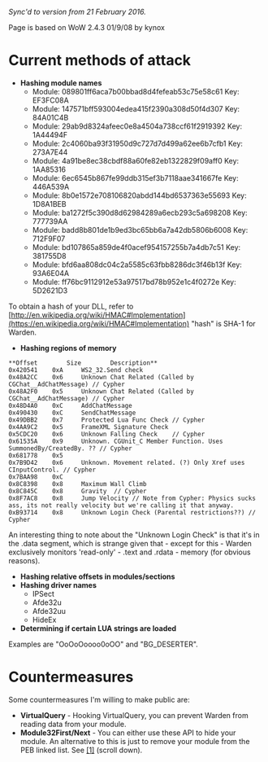 _Sync'd to version from 21 February 2016._

Page is based on WoW 2.4.3 01/9/08 by kynox

# Current methods of attack

- **Hashing module names**
    - Module: 089801ff6aca7b00bbad8d4fefeab53c75e58c61 Key: EF3FC08A
    - Module: 147571bff593004edea415f2390a308d50f4d307 Key: 84A01C4B
    - Module: 29ab9d8324afeec0e8a4504a738ccf61f2919392 Key: 1A44494F
    - Module: 2c4060ba93f31950d9c727d7d499a62ee6b7cfb1 Key: 273A7E44
    - Module: 4a91be8ec38cbdf88a60fe82eb1322829f09aff0 Key: 1AA85316
    - Module: 6ec6545b867fe99ddb315ef3b7118aae341667fe Key: 446A539A
    - Module: 8b0e1572e708106820abdd144bd6537363e55693 Key: 1D8A1BEB
    - Module: ba1272f5c390d8d62984289a6ecb293c5a698208 Key: 777739AA
    - Module: badd8b801de1b9ed3bc65bb6a7a42db5806b6008 Key: 712F9F07
    - Module: bd107865a859de4f0acef954157255b7a4db7c51 Key: 381755D8
    - Module: bfd6aa808dc04c2a5585c63fbb8286dc3f46b13f Key: 93A6E04A
    - Module: ff76bc9112912e53a97517bd78b952e1c4f0272e Key: 5D2621D3

To obtain a hash of your DLL, refer to [http://en.wikipedia.org/wiki/HMAC#Implementation](https://en.wikipedia.org/wiki/HMAC#Implementation) "hash" is SHA-1 for Warden.

- **Hashing regions of memory**

```
**Offset		Size		Description**
0x420541	0xA		WS2_32.Send check
0x48A2CC	0x6		Unknown Chat Related (Called by CGChat__AdChatMessage) // Cypher	
0x48A2F0	0x5		Unknown Chat Related (Called by CGChat__AdChatMessage) // Cypher
0x48D4A0	0xC		AddChatMessage
0x490430	0xC		SendChatMessage
0x49DBB2	0x7		Protected Lua Func Check // Cypher
0x4AA9C2	0x5		FrameXML Signature Check
0x5CDC20	0x6		Unknown Falling Check	 // Cypher
0x61535A	0x9		Unknown. CGUnit_C Member Function. Uses SummonedBy/CreatedBy. ?? // Cypher
0x681778	0x5		
0x7B9D42	0x6		Unknown. Movement related. (?) Only Xref uses CInputControl. // Cypher
0x7BAA98	0xC	
0x8C8398	0x8		Maximum Wall Climb
0x8C845C	0x8		Gravity	 // Cypher
0x8F7AC8	0x8		Jump Velocity // Note from Cypher: Physics sucks ass, its not really velocity but we're calling it that anyway.
0xB93714	0x8		Unknown Login Check (Parental restrictions??) // Cypher	
```

An interesting thing to note about the "Unknown Login Check" is that it's in the .data segment, which is strange given that - except for this - Warden exclusively monitors 'read-only' - .text and .rdata - memory (for obvious reasons).

- **Hashing relative offsets in modules/sections**
- **Hashing driver names**
    - IPSect
    - Afde32u
    - Afde32uu
    - HideEx
- **Determining if certain LUA strings are loaded**

Examples are "OoOoOoooo0oOO" and "BG_DESERTER".

# Countermeasures

Some countermeasures I'm willing to make public are:

- **VirtualQuery** - Hooking VirtualQuery, you can prevent Warden from reading data from your module.
- **Module32First/Next** - You can either use these API to hide your module. An alternative to this is just to remove your module from the PEB linked list. See [[1]](http://www.battleforums.com/forums/diablo-hacking/104427-cloakdll-cpp.html) (scroll down).